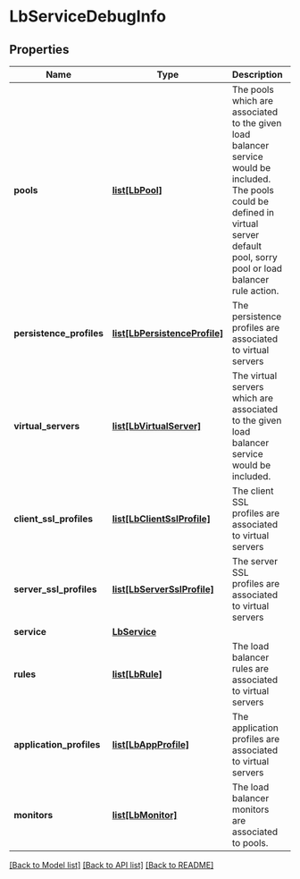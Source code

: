 # LbServiceDebugInfo

## Properties
Name | Type | Description | Notes
------------ | ------------- | ------------- | -------------
**pools** | [**list[LbPool]**](LbPool.md) | The pools which are associated to the given load balancer service would be included. The pools could be defined in virtual server default pool, sorry pool or load balancer rule action.  | [optional] 
**persistence_profiles** | [**list[LbPersistenceProfile]**](LbPersistenceProfile.md) | The persistence profiles are associated to virtual servers  | [optional] 
**virtual_servers** | [**list[LbVirtualServer]**](LbVirtualServer.md) | The virtual servers which are associated to the given load balancer service would be included.  | [optional] 
**client_ssl_profiles** | [**list[LbClientSslProfile]**](LbClientSslProfile.md) | The client SSL profiles are associated to virtual servers  | [optional] 
**server_ssl_profiles** | [**list[LbServerSslProfile]**](LbServerSslProfile.md) | The server SSL profiles are associated to virtual servers  | [optional] 
**service** | [**LbService**](LbService.md) |  | [optional] 
**rules** | [**list[LbRule]**](LbRule.md) | The load balancer rules are associated to virtual servers  | [optional] 
**application_profiles** | [**list[LbAppProfile]**](LbAppProfile.md) | The application profiles are associated to virtual servers  | [optional] 
**monitors** | [**list[LbMonitor]**](LbMonitor.md) | The load balancer monitors are associated to pools.  | [optional] 

[[Back to Model list]](../README.md#documentation-for-models) [[Back to API list]](../README.md#documentation-for-api-endpoints) [[Back to README]](../README.md)

